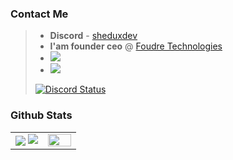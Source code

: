 ### Contact Me

> - **Discord** - [sheduxdev](https://discordapp.com/users/458172960675594251)
> - **I'am founder ceo** @ [Foudre Technologies](https://github.com/FoudreTechnologies)
> - ![](https://img.shields.io/github/followers/sheduxdev?style=flat&label=Followers)
> - ![](https://komarev.com/ghpvc/?username=sheduxdev&label=Profile%20views&color=0e75b6&style=flat)
> 
> [![Discord Status](https://lanyard.cnrad.dev/api/458172960675594251)](https://discord.com/channels/@me/458172960675594251)

### Github Stats

<table border="0" align="center">
    <tr border="0">
        <td width="50%" align="center">
            <img align="center"; src="https://github-readme-stats.vercel.app/api?username=sheduxdev&theme=onedark&show_icons=true&count_private=true" />
            <img src="https://github-readme-streak-stats.herokuapp.com/?user=sheduxdev&theme=dark&hide_border=true" />
        </td>
        <td width="50%" align="center">
            <img align="center"; width=100%; src="https://github-readme-stats.vercel.app/api/top-langs/?username=sheduxdev&show_icons=true&layout=compact&theme=dark" />
        </td>
    </tr>
</table>

<br />
